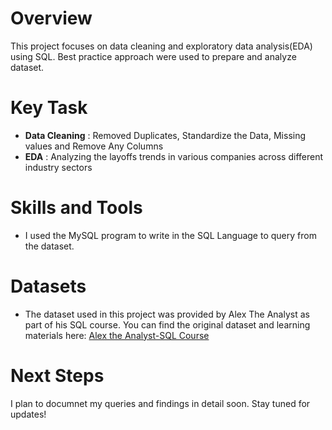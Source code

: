 # Overview 
This project focuses on data cleaning and exploratory data analysis(EDA) using SQL. Best practice approach were used to prepare and analyze dataset.

# Key Task 
- **Data Cleaning** : Removed Duplicates, Standardize the Data, Missing values and Remove Any Columns
- **EDA** : Analyzing the layoffs trends in various companies across different industry sectors

# Skills and Tools 
- I used the MySQL program to write in the SQL Language to query from the dataset.

# Datasets 
- The dataset used in this project was provided by Alex The Analyst as part of his SQL course. You can find the original dataset and learning materials here:
  [Alex the Analyst-SQL Course](https://www.youtube.com/watch?v=OT1RErkfLNQ)
  
# Next Steps 
I plan to documnet my queries and findings in detail soon. Stay tuned for updates!
